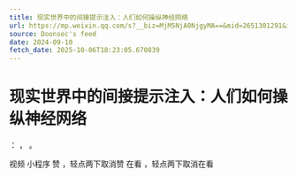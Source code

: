 ```yaml
---
title: 现实世界中的间接提示注入：人们如何操纵神经网络
url: https://mp.weixin.qq.com/s?__biz=MjM5NjA0NjgyMA==&mid=2651301291&idx=2&sn=28a0b9f970ea219061359e926c3263ca
source: Doonsec's feed
date: 2024-09-10
fetch_date: 2025-10-06T18:23:05.670839
---
```


# 现实世界中的间接提示注入：人们如何操纵神经网络

：
，
。

视频
小程序
赞
，轻点两下取消赞
在看
，轻点两下取消在看